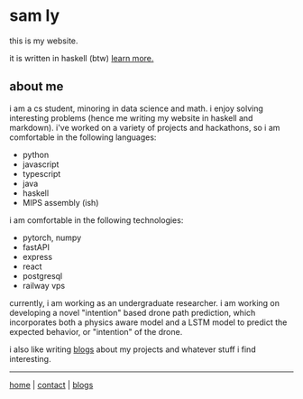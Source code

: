 # sam ly

this is my website.

it is written in haskell (btw) [learn more.](/blogs/website.html)

## about me

i am a cs student, minoring in data science and math. i enjoy solving interesting problems (hence me writing my website in haskell and markdown). i've worked on a variety of projects and hackathons, so i am comfortable in the following languages:
- python
- javascript
- typescript
- java
- haskell
- MIPS assembly (ish)

i am comfortable in the following technologies:
- pytorch, numpy
- fastAPI
- express
- react
- postgresql
- railway vps

currently, i am working as an undergraduate researcher. i am working on developing a novel "intention" based drone path prediction, which incorporates both a physics aware model and a LSTM model to predict the expected behavior, or "intention" of the drone. 

i also like writing [blogs](/blogs/index.html) about my projects and whatever stuff i find interesting.

---

[home](/index.html) | [contact](/contact.html) | [blogs](/blogs/index.html)